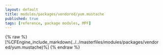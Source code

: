 ```yaml
---
layout: default
title: modules/packages/vendored/yum.mustache
published: true
tags: [reference, package modules, MPF]
---
```

{% raw %}
[%CFEngine_include_markdown(../../masterfiles/modules/packages/vendored/yum.mustache)%]
{% endraw %}
